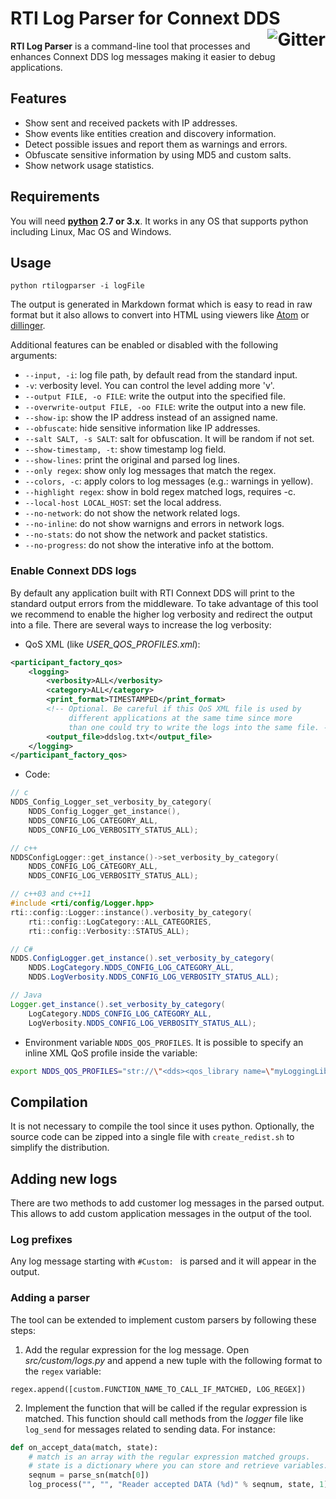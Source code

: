 # RTI Log Parser for Connext DDS [<img alt="Gitter" src="https://img.shields.io/badge/license-Apache-blue.svg?style=flat" align="right" />](https://www.apache.org/licenses/LICENSE-2.0.html)

**RTI Log Parser** is a command-line tool that processes and enhances Connext DDS log messages making it easier to debug applications.

## Features
* Show sent and received packets with IP addresses.
* Show events like entities creation and discovery information.
* Detect possible issues and report them as warnings and errors.
* Obfuscate sensitive information by using MD5 and custom salts.
* Show network usage statistics.


## Requirements
You will need **[python](https://www.python.org/) 2.7 or 3.x**. It works in any OS that supports python including Linux, Mac OS and Windows.


## Usage
```
python rtilogparser -i logFile
```

The output is generated in Markdown format which is easy to read in raw format but it also allows to convert into HTML using viewers like [Atom](https://atom.io/) or [dillinger](http://dillinger.io/).

Additional features can be enabled or disabled with the following arguments:
* `--input, -i`: log file path, by default read from the standard input.
* `-v`: verbosity level. You can control the level adding more 'v'.
* `--output FILE, -o FILE`: write the output into the specified file.
* `--overwrite-output FILE, -oo FILE`: write the output into a new file.
* `--show-ip`: show the IP address instead of an assigned name.
* `--obfuscate`: hide sensitive information like IP addresses.
* `--salt SALT, -s SALT`: salt for obfuscation. It will be random if not set.
* `--show-timestamp, -t`: show timestamp log field.
* `--show-lines`: print the original and parsed log lines.
* `--only regex`: show only log messages that match the regex.
* `--colors, -c`: apply colors to log messages (e.g.: warnings in yellow).
* `--highlight regex`: show in bold regex matched logs, requires -c.
* `--local-host LOCAL_HOST`: set the local address.
* `--no-network`: do not show the network related logs.
* `--no-inline`: do not show warnigns and errors in network logs.
* `--no-stats`: do not show the network and packet statistics.
* `--no-progress`: do not show the interative info at the bottom.

### Enable Connext DDS logs
By default any application built with RTI Connext DDS will print to the standard output errors from the middleware. To take advantage of this tool we recommend to enable the higher log verbosity and redirect the output into a file. There are several ways to increase the log verbosity:

* QoS XML (like *USER_QOS_PROFILES.xml*):
```xml
<participant_factory_qos>
    <logging>
        <verbosity>ALL</verbosity>
        <category>ALL</category>
        <print_format>TIMESTAMPED</print_format>
        <!-- Optional. Be careful if this QoS XML file is used by
             different applications at the same time since more
             than one could try to write the logs into the same file. -->
        <output_file>ddslog.txt</output_file>
    </logging>
</participant_factory_qos>
```

* Code:
```c
// c
NDDS_Config_Logger_set_verbosity_by_category(
    NDDS_Config_Logger_get_instance(),
    NDDS_CONFIG_LOG_CATEGORY_ALL, 
    NDDS_CONFIG_LOG_VERBOSITY_STATUS_ALL);
```
```c++
// c++
NDDSConfigLogger::get_instance()->set_verbosity_by_category(
    NDDS_CONFIG_LOG_CATEGORY_ALL,
    NDDS_CONFIG_LOG_VERBOSITY_STATUS_ALL);
```
```c++
// c++03 and c++11
#include <rti/config/Logger.hpp>
rti::config::Logger::instance().verbosity_by_category(
    rti::config::LogCategory::ALL_CATEGORIES,
    rti::config::Verbosity::STATUS_ALL);
```
```csharp
// C#
NDDS.ConfigLogger.get_instance().set_verbosity_by_category(
    NDDS.LogCategory.NDDS_CONFIG_LOG_CATEGORY_ALL, 
    NDDS.LogVerbosity.NDDS_CONFIG_LOG_VERBOSITY_STATUS_ALL);
```
```java
// Java
Logger.get_instance().set_verbosity_by_category(
    LogCategory.NDDS_CONFIG_LOG_CATEGORY_ALL,
    LogVerbosity.NDDS_CONFIG_LOG_VERBOSITY_STATUS_ALL);
```

* Environment variable `NDDS_QOS_PROFILES`. It is possible to specify an inline XML QoS profile inside the variable:
```bash
export NDDS_QOS_PROFILES="str://\"<dds><qos_library name=\"myLoggingLib\"><qos_profile name=\"myLoggingProfile\" is_default_participant_factory_profile=\"true\"><participant_factory_qos><logging><verbosity>ALL</verbosity><category>ALL</category><print_format>TIMESTAMPED</print_format></logging></participant_factory_qos></qos_profile></qos_library></dds>\""
```


## Compilation
It is not necessary to compile the tool since it uses python. Optionally, the source code can be zipped into a single file with `create_redist.sh` to simplify the distribution.


## Adding new logs
There are two methods to add customer log messages in the parsed output. This allows to add custom application messages in the output of the tool.

### Log prefixes
Any log message starting with `#Custom: ` is parsed and it will appear in the output.

### Adding a parser
The tool can be extended to implement custom parsers by following these steps:

1. Add the regular expression for the log message. Open *src/custom/logs.py* and append a new tuple with the following format to the `regex` variable:
```
regex.append([custom.FUNCTION_NAME_TO_CALL_IF_MATCHED, LOG_REGEX])
```

2. Implement the function that will be called if the regular expression is matched. This function should call methods from the *logger* file like `log_send` for messages related to sending data. For instance:
```python
def on_accept_data(match, state):
    # match is an array with the regular expression matched groups.
    # state is a dictionary where you can store and retrieve variables.
    seqnum = parse_sn(match[0])
    log_process("", "", "Reader accepted DATA (%d)" % seqnum, state, 1)
```